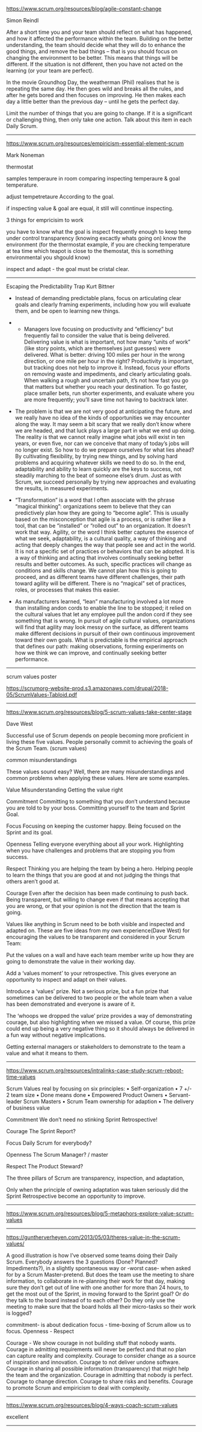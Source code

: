 https://www.scrum.org/resources/blog/agile-constant-change

 Simon Reindl

After a short time you and your team should reflect on what has happened, and how it affected the performance within the team. Building on the better understanding, the team should decide what they will do to enhance the good things, and remove the bad things – that is you should focus on changing the environment to be better. This means that things will be different. If the situation is not different, then you have not acted on the learning (or your team are perfect).

 In the movie Groundhog Day, the weatherman (Phil) realises that he is repeating the same day. He then goes wild and breaks all the rules, and after he gets bored and then focuses on improving. He then makes each day a little better than the previous day – until he gets the perfect day.

 Limit the number of things that you are going to change. If it is a significant or challenging thing, then only take one action. Talk about this item in each Daily Scrum.

 ------

 https://www.scrum.org/resources/empiricism-essential-element-scrum

Mark Noneman

thermostat

samples temperaure in room
comparing inspecting temperaure & goal temperature.

adjust tempetretaure According to the goal.

if inspecting value & goal are equal, it still will conntinue inspecting.

3 things for empricisim to work

you have to know what the goal is
inspect frequently enough to keep temp under control
transparency (knowing excactly whats going on) know the environment (for the thermostat example, if you are checking temperature at tea time which teapot is close to the themostat, this is something environmental you shgould know)

inspect and adapt - the goal must be cristal clear.

-------
Escaping the Predictability Trap
Kurt Bittner


-   Instead of demanding predictable plans, focus on articulating clear goals and clearly framing experiments, including how you will evaluate them, and be open to learning new things.

-  - Managers love focusing on productivity and “efficiency” but frequently fail to consider the value that is being delivered. Delivering value is what is important, not how many “units of work” (like story points, which are themselves just guesses) were delivered. What is better: driving 100 miles per hour in the wrong direction, or one mile per hour in the right? Productivity is important, but tracking does not help to improve it. Instead, focus your efforts on removing waste and impediments, and clearly articulating goals. When walking a rough and uncertain path, it’s not how fast you go that matters but whether you reach your destination. To go faster, place smaller bets, run shorter experiments, and evaluate where you are more frequently; you’ll save time not having to backtrack later.

- The problem is that we are not very good at anticipating the future, and we really have no idea of the kinds of opportunities we may encounter along the way. It may seem a bit scary that we really don’t know where we are headed, and that luck plays a large part in what we end up doing. The reality is that we cannot really imagine what jobs will exist in ten years, or even five, nor can we conceive that many of today’s jobs will no longer exist. So how to do we prepare ourselves for what lies ahead? By cultivating flexibility, by trying new things, and by solving hard problems and acquiring whatever skills we need to do so. In the end, adaptability and ability to learn quickly are the keys to success, not steadily marching to the beat of someone else’s drum. Just as with Scrum, we succeed personally by trying new approaches and evaluating the results, in measured experiments.

- “Transformation” is a word that I often associate with the phrase “magical thinking”: organizations seem to believe that they can predictively plan how they are going to “become agile”.  This is usually based on the misconception that agile is a process, or is rather like a tool, that can be “installed” or “rolled out” to an organization. It doesn’t work that way. Agility, or the word I think better captures the essence of what we seek, adaptability, is a cultural quality, a way of thinking and acting that deeply changes the way that people see and act in the world. It is not a specific set of practices or behaviors that can be adopted. It is a way of thinking and acting that involves continually seeking better results and better outcomes. As such, specific practices will change as conditions and skills change. We cannot plan how this is going to proceed, and as different teams have different challenges, their path toward agility will be different. There is no “magical” set of practices, roles, or processes that makes this easier.

- As manufacturers learned, “lean” manufacturing involved a lot more than installing andon cords to enable the line to be stopped; it relied on the cultural values that let any employee pull the andon cord if they see something that is wrong. In pursuit of agile cultural values, organizations will find that agility may look messy on the surface, as different teams make different decisions in pursuit of their own continuous improvement toward their own goals. What is predictable is the empirical approach that defines our path: making observations, forming experiments on how we think we can improve, and continually seeking better performance. 

----------

scrum values poster

https://scrumorg-website-prod.s3.amazonaws.com/drupal/2018-05/ScrumValues-Tabloid.pdf

-------

https://www.scrum.org/resources/blog/5-scrum-values-take-center-stage

Dave West

Successful use of Scrum depends on people becoming more proficient in living these five values. People personally commit to achieving the goals of the Scrum Team. (scrum values)

common misunderstandings

These values sound easy? Well, there are many misunderstandings and common problems when applying these values. Here are some examples.

Value Misunderstanding
Getting the value right

Commitment
Committing to something that you don’t understand because you are told to by your boss. Committing yourself to the team and Sprint Goal.

Focus
Focusing on keeping the customer happy. Being focused on the Sprint and its goal.

Openness
Telling everyone everything about all your work. Highlighting when you have challenges and problems that are stopping you from success.

Respect
Thinking you are helping the team by being a hero. Helping people to learn the things that you are good at and not judging the things that others aren’t good at.

Courage
Even after the decision has been made continuing to push back. Being transparent, but willing to change even if that means accepting that you are wrong, or that your opinion is not the direction that the team is going.


Values like anything in Scrum need to be both visible and inspected and adapted on. These are five ideas from my own experience(Dave West) for encouraging the values to be transparent and considered in your Scrum Team:


Put the values on a wall and have each team member write up how they are going to demonstrate the value in their working day.

Add a ‘values moment’ to your retrospective. This gives everyone an opportunity to inspect and adapt on their values.

Introduce a ‘values’ prize. Not a serious prize, but a fun prize that sometimes can be delivered to two people or the whole team when a value has been demonstrated and everyone is aware of it.

The ‘whoops we dropped the value’ prize provides a way of demonstrating courage, but also highlighting when we missed a value. Of course, this prize could end up being a very negative thing so it should always be delivered in a fun way without negative implications.

Getting external managers or stakeholders to demonstrate to the team a value and what it means to them.


---

https://www.scrum.org/resources/intralinks-case-study-scrum-reboot-time-values

 Scrum Values real by focusing on six principles:
• Self-organization
• 7 +/- 2 team size
• Done means done
• Empowered Product Owners
• Servant-leader Scrum Masters
• Scrum Team ownership for adaption
• The delivery of business value


Commitment
We don’t need no stinking Sprint
Retrospective!

Courage
The Sprint Report?

Focus
Daily Scrum for everybody?

Openness
The Scrum Manager? / master

Respect
The Product Steward?


The three pillars of Scrum are transparency,
inspection, and adaptation,

Only when the principle of owning
adaptation was taken seriously
did the Sprint Retrospective
become an opportunity to improve.

-----

https://www.scrum.org/resources/blog/5-metaphors-explore-value-scrum-values

-----
https://guntherverheyen.com/2013/05/03/theres-value-in-the-scrum-values/

A good illustration is how I’ve observed some teams doing their Daily Scrum. Everybody answers the 3 questions (Done? Planned? Impediments?), in a slightly spontaneous way or -worst case- when asked for by a Scrum Master-pretend. But does the team use the meeting to share information, to collaborate in re-planning their work for that day, making sure they don’t get out of line with one another for more than 24 hours, to get the most out of the Sprint, in moving forward to the Sprint goal? Or do they talk to the board instead of to each other? Do they only use the meeting to make sure that the board holds all their micro-tasks so their work is logged?

commitment- is about dedication
focus - time-boxing of Scrum allow us to focus.
Openness -  Respect

Courage - We show courage in not building stuff that nobody wants. Courage in admitting requirements will never be perfect and that no plan can capture reality and complexity. Courage to consider change as a source of inspiration and innovation. Courage to not deliver undone software. Courage in sharing all possible information (transparency) that might help the team and the organization. Courage in admitting that nobody is perfect. Courage to change direction. Courage to share risks and benefits. Courage to promote Scrum and empiricism to deal with complexity.

----
https://www.scrum.org/resources/blog/4-ways-coach-scrum-values

excellent

----
